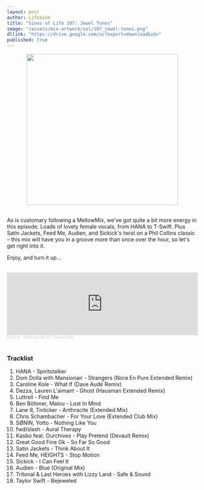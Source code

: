 ```yaml
---
layout: post
author: Lifesine
title: "Sines of Life 107: Jewel Tones"
image: "/assets/mix-artwork/sol/107_jewel-tones.png"
dllink: "https://drive.google.com/uc?export=download&id="
published: true
---
```


<div style="text-align:center"><img src="{{ page.image }}" width="400px" height="auto" /></div>
<br>

As is customary following a MellowMix, we've got quite a bit more energy in this episode. Loads of lovely female vocals, from HANA to T-Swift. Plus Satin Jackets, Feed Me, Audien, and Sickick's twist on a Phil Collins classic – this mix will have you in a groove more than once over the hour, so let's get right into it.

Enjoy, and turn it up...

<br>

<iframe width="100%" height="166" scrolling="no" frameborder="no" allow="autoplay" src="https://w.soundcloud.com/player/?url=https%3A//api.soundcloud.com/tracks/1395998386&color=%2320be46&auto_play=false&hide_related=false&show_comments=true&show_user=true&show_reposts=false&show_teaser=true"></iframe><div style="font-size: 10px; color: #cccccc;line-break: anywhere;word-break: normal;overflow: hidden;white-space: nowrap;text-overflow: ellipsis; font-family: Interstate,Lucida Grande,Lucida Sans Unicode,Lucida Sans,Garuda,Verdana,Tahoma,sans-serif;font-weight: 100;"><a href="https://soundcloud.com/lifesine" title="Lifesine" target="_blank" style="color: #cccccc; text-decoration: none;">Lifesine</a> · <a href="https://soundcloud.com/lifesine/sines-of-life-107" title="Sines of Life 107: Jewel Tones" target="_blank" style="color: #cccccc; text-decoration: none;">Sines of Life 107: Jewel Tones</a></div>

<br>

### Tracklist

01. HANA - Spiritstalker
02. Dom Dolla with Mansionair - Strangers (Nora En Pure Extended Remix)
03. Caroline Kole - What If (Dave Audé Remix)
04. Dezza, Lauren L'aimant - Ghost (Hausman Extended Remix)
05. Luttrell - Find Me
06. Ben Böhmer, Malou - Lost In Mind
07. Lane 8, Tinlicker - Anthracite (Extended Mix)
08. Chris Schambacher - For Your Love (Extended Club Mix)
09. SØNIN, Yotto - Nothing Like You
10. fwd/slash - Aural Therapy
11. Kasbo feat. Ourchives - Play Pretend (Devault Remix)
12. Great Good Fine Ok - So Far So Good
13. Satin Jackets - Think About It
14. Feed Me, HEIGHTS - Stop Motion
15. Sickick - I Can Feel It
16. Audien - Blue (Original Mix)
17. Tritonal & Last Heroes with Lizzy Land - Safe & Sound
18. Taylor Swift - Bejeweled

<br>